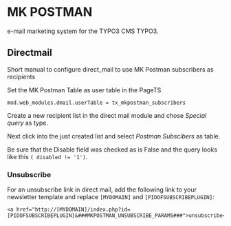 MK POSTMAN
==========

e-mail marketing system for the TYPO3 CMS TYPO3.

## Directmail

Short manual to configure direct_mail to use MK Postman subscribers as recipients

Set the MK Postman Table as user table in the PageTS

```
mod.web_modules.dmail.userTable = tx_mkpostman_subscribers
```

Create a new recipient list in the direct mail module and chose *Special query* as type.

Next click into the just created list and select *Postman Subscibers* as table.

Be sure that the Disable field was checked as is False and the query looks like this `( disabled != '1')`.

### Unsubscribe

For an unsubscribe link in direct mail, add the following link to your newsletter template
and replace `[MYDOMAIN]` and `[PIDOFSUBSCRIBEPLUGIN]`:

```
<a href="http://[MYDOMAIN]/index.php?id=[PIDOFSUBSCRIBEPLUGIN]&###MKPOSTMAN_UNSUBSCRIBE_PARAMS###">unsubscribe</a>
```